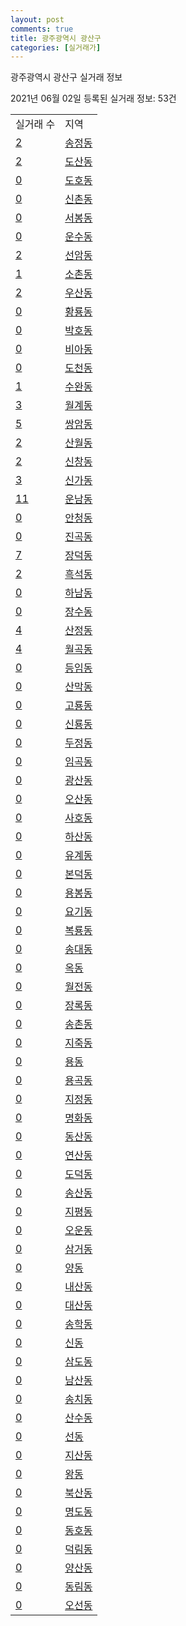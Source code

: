 ```yaml
---
layout: post
comments: true
title: 광주광역시 광산구
categories: [실거래가]
---
```


광주광역시 광산구 실거래 정보

2021년 06월 02일 등록된 실거래 정보: 53건


<table>
  <tr>
    <td>실거래 수</td>
    <td>지역</td>
  </tr>

  
  <tr>
    <td><a href="2920010100.html">2</a></td>
    <td><a href="2920010100.html">송정동</a></td>
  </tr>
    

  <tr>
    <td><a href="2920010200.html">2</a></td>
    <td><a href="2920010200.html">도산동</a></td>
  </tr>
    

  <tr>
    <td><a href="2920010300.html">0</a></td>
    <td><a href="2920010300.html">도호동</a></td>
  </tr>
    

  <tr>
    <td><a href="2920010400.html">0</a></td>
    <td><a href="2920010400.html">신촌동</a></td>
  </tr>
    

  <tr>
    <td><a href="2920010500.html">0</a></td>
    <td><a href="2920010500.html">서봉동</a></td>
  </tr>
    

  <tr>
    <td><a href="2920010600.html">0</a></td>
    <td><a href="2920010600.html">운수동</a></td>
  </tr>
    

  <tr>
    <td><a href="2920010700.html">2</a></td>
    <td><a href="2920010700.html">선암동</a></td>
  </tr>
    

  <tr>
    <td><a href="2920010800.html">1</a></td>
    <td><a href="2920010800.html">소촌동</a></td>
  </tr>
    

  <tr>
    <td><a href="2920010900.html">2</a></td>
    <td><a href="2920010900.html">우산동</a></td>
  </tr>
    

  <tr>
    <td><a href="2920011000.html">0</a></td>
    <td><a href="2920011000.html">황룡동</a></td>
  </tr>
    

  <tr>
    <td><a href="2920011100.html">0</a></td>
    <td><a href="2920011100.html">박호동</a></td>
  </tr>
    

  <tr>
    <td><a href="2920011200.html">0</a></td>
    <td><a href="2920011200.html">비아동</a></td>
  </tr>
    

  <tr>
    <td><a href="2920011300.html">0</a></td>
    <td><a href="2920011300.html">도천동</a></td>
  </tr>
    

  <tr>
    <td><a href="2920011400.html">1</a></td>
    <td><a href="2920011400.html">수완동</a></td>
  </tr>
    

  <tr>
    <td><a href="2920011500.html">3</a></td>
    <td><a href="2920011500.html">월계동</a></td>
  </tr>
    

  <tr>
    <td><a href="2920011600.html">5</a></td>
    <td><a href="2920011600.html">쌍암동</a></td>
  </tr>
    

  <tr>
    <td><a href="2920011700.html">2</a></td>
    <td><a href="2920011700.html">산월동</a></td>
  </tr>
    

  <tr>
    <td><a href="2920011800.html">2</a></td>
    <td><a href="2920011800.html">신창동</a></td>
  </tr>
    

  <tr>
    <td><a href="2920011900.html">3</a></td>
    <td><a href="2920011900.html">신가동</a></td>
  </tr>
    

  <tr>
    <td><a href="2920012000.html">11</a></td>
    <td><a href="2920012000.html">운남동</a></td>
  </tr>
    

  <tr>
    <td><a href="2920012100.html">0</a></td>
    <td><a href="2920012100.html">안청동</a></td>
  </tr>
    

  <tr>
    <td><a href="2920012200.html">0</a></td>
    <td><a href="2920012200.html">진곡동</a></td>
  </tr>
    

  <tr>
    <td><a href="2920012300.html">7</a></td>
    <td><a href="2920012300.html">장덕동</a></td>
  </tr>
    

  <tr>
    <td><a href="2920012400.html">2</a></td>
    <td><a href="2920012400.html">흑석동</a></td>
  </tr>
    

  <tr>
    <td><a href="2920012500.html">0</a></td>
    <td><a href="2920012500.html">하남동</a></td>
  </tr>
    

  <tr>
    <td><a href="2920012600.html">0</a></td>
    <td><a href="2920012600.html">장수동</a></td>
  </tr>
    

  <tr>
    <td><a href="2920012700.html">4</a></td>
    <td><a href="2920012700.html">산정동</a></td>
  </tr>
    

  <tr>
    <td><a href="2920012800.html">4</a></td>
    <td><a href="2920012800.html">월곡동</a></td>
  </tr>
    

  <tr>
    <td><a href="2920012900.html">0</a></td>
    <td><a href="2920012900.html">등임동</a></td>
  </tr>
    

  <tr>
    <td><a href="2920013000.html">0</a></td>
    <td><a href="2920013000.html">산막동</a></td>
  </tr>
    

  <tr>
    <td><a href="2920013100.html">0</a></td>
    <td><a href="2920013100.html">고룡동</a></td>
  </tr>
    

  <tr>
    <td><a href="2920013200.html">0</a></td>
    <td><a href="2920013200.html">신룡동</a></td>
  </tr>
    

  <tr>
    <td><a href="2920013300.html">0</a></td>
    <td><a href="2920013300.html">두정동</a></td>
  </tr>
    

  <tr>
    <td><a href="2920013400.html">0</a></td>
    <td><a href="2920013400.html">임곡동</a></td>
  </tr>
    

  <tr>
    <td><a href="2920013500.html">0</a></td>
    <td><a href="2920013500.html">광산동</a></td>
  </tr>
    

  <tr>
    <td><a href="2920013600.html">0</a></td>
    <td><a href="2920013600.html">오산동</a></td>
  </tr>
    

  <tr>
    <td><a href="2920013700.html">0</a></td>
    <td><a href="2920013700.html">사호동</a></td>
  </tr>
    

  <tr>
    <td><a href="2920013800.html">0</a></td>
    <td><a href="2920013800.html">하산동</a></td>
  </tr>
    

  <tr>
    <td><a href="2920013900.html">0</a></td>
    <td><a href="2920013900.html">유계동</a></td>
  </tr>
    

  <tr>
    <td><a href="2920014000.html">0</a></td>
    <td><a href="2920014000.html">본덕동</a></td>
  </tr>
    

  <tr>
    <td><a href="2920014100.html">0</a></td>
    <td><a href="2920014100.html">용봉동</a></td>
  </tr>
    

  <tr>
    <td><a href="2920014200.html">0</a></td>
    <td><a href="2920014200.html">요기동</a></td>
  </tr>
    

  <tr>
    <td><a href="2920014300.html">0</a></td>
    <td><a href="2920014300.html">복룡동</a></td>
  </tr>
    

  <tr>
    <td><a href="2920014400.html">0</a></td>
    <td><a href="2920014400.html">송대동</a></td>
  </tr>
    

  <tr>
    <td><a href="2920014500.html">0</a></td>
    <td><a href="2920014500.html">옥동</a></td>
  </tr>
    

  <tr>
    <td><a href="2920014600.html">0</a></td>
    <td><a href="2920014600.html">월전동</a></td>
  </tr>
    

  <tr>
    <td><a href="2920014700.html">0</a></td>
    <td><a href="2920014700.html">장록동</a></td>
  </tr>
    

  <tr>
    <td><a href="2920014800.html">0</a></td>
    <td><a href="2920014800.html">송촌동</a></td>
  </tr>
    

  <tr>
    <td><a href="2920014900.html">0</a></td>
    <td><a href="2920014900.html">지죽동</a></td>
  </tr>
    

  <tr>
    <td><a href="2920015000.html">0</a></td>
    <td><a href="2920015000.html">용동</a></td>
  </tr>
    

  <tr>
    <td><a href="2920015100.html">0</a></td>
    <td><a href="2920015100.html">용곡동</a></td>
  </tr>
    

  <tr>
    <td><a href="2920015200.html">0</a></td>
    <td><a href="2920015200.html">지정동</a></td>
  </tr>
    

  <tr>
    <td><a href="2920015300.html">0</a></td>
    <td><a href="2920015300.html">명화동</a></td>
  </tr>
    

  <tr>
    <td><a href="2920015400.html">0</a></td>
    <td><a href="2920015400.html">동산동</a></td>
  </tr>
    

  <tr>
    <td><a href="2920015500.html">0</a></td>
    <td><a href="2920015500.html">연산동</a></td>
  </tr>
    

  <tr>
    <td><a href="2920015600.html">0</a></td>
    <td><a href="2920015600.html">도덕동</a></td>
  </tr>
    

  <tr>
    <td><a href="2920015700.html">0</a></td>
    <td><a href="2920015700.html">송산동</a></td>
  </tr>
    

  <tr>
    <td><a href="2920015800.html">0</a></td>
    <td><a href="2920015800.html">지평동</a></td>
  </tr>
    

  <tr>
    <td><a href="2920015900.html">0</a></td>
    <td><a href="2920015900.html">오운동</a></td>
  </tr>
    

  <tr>
    <td><a href="2920016000.html">0</a></td>
    <td><a href="2920016000.html">삼거동</a></td>
  </tr>
    

  <tr>
    <td><a href="2920016100.html">0</a></td>
    <td><a href="2920016100.html">양동</a></td>
  </tr>
    

  <tr>
    <td><a href="2920016200.html">0</a></td>
    <td><a href="2920016200.html">내산동</a></td>
  </tr>
    

  <tr>
    <td><a href="2920016300.html">0</a></td>
    <td><a href="2920016300.html">대산동</a></td>
  </tr>
    

  <tr>
    <td><a href="2920016400.html">0</a></td>
    <td><a href="2920016400.html">송학동</a></td>
  </tr>
    

  <tr>
    <td><a href="2920016500.html">0</a></td>
    <td><a href="2920016500.html">신동</a></td>
  </tr>
    

  <tr>
    <td><a href="2920016600.html">0</a></td>
    <td><a href="2920016600.html">삼도동</a></td>
  </tr>
    

  <tr>
    <td><a href="2920016700.html">0</a></td>
    <td><a href="2920016700.html">남산동</a></td>
  </tr>
    

  <tr>
    <td><a href="2920016800.html">0</a></td>
    <td><a href="2920016800.html">송치동</a></td>
  </tr>
    

  <tr>
    <td><a href="2920016900.html">0</a></td>
    <td><a href="2920016900.html">산수동</a></td>
  </tr>
    

  <tr>
    <td><a href="2920017000.html">0</a></td>
    <td><a href="2920017000.html">선동</a></td>
  </tr>
    

  <tr>
    <td><a href="2920017100.html">0</a></td>
    <td><a href="2920017100.html">지산동</a></td>
  </tr>
    

  <tr>
    <td><a href="2920017200.html">0</a></td>
    <td><a href="2920017200.html">왕동</a></td>
  </tr>
    

  <tr>
    <td><a href="2920017300.html">0</a></td>
    <td><a href="2920017300.html">북산동</a></td>
  </tr>
    

  <tr>
    <td><a href="2920017400.html">0</a></td>
    <td><a href="2920017400.html">명도동</a></td>
  </tr>
    

  <tr>
    <td><a href="2920017500.html">0</a></td>
    <td><a href="2920017500.html">동호동</a></td>
  </tr>
    

  <tr>
    <td><a href="2920017600.html">0</a></td>
    <td><a href="2920017600.html">덕림동</a></td>
  </tr>
    

  <tr>
    <td><a href="2920017700.html">0</a></td>
    <td><a href="2920017700.html">양산동</a></td>
  </tr>
    

  <tr>
    <td><a href="2920017800.html">0</a></td>
    <td><a href="2920017800.html">동림동</a></td>
  </tr>
    

  <tr>
    <td><a href="2920020200.html">0</a></td>
    <td><a href="2920020200.html">오선동</a></td>
  </tr>
    


</table>
    